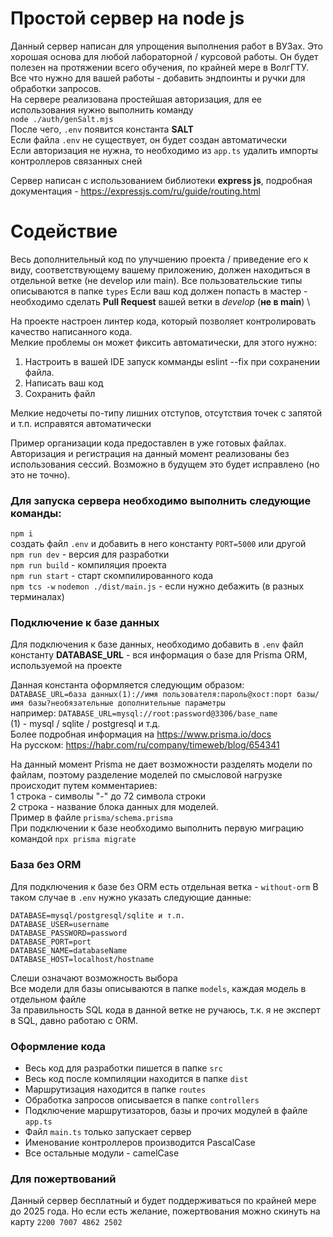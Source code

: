 # Простой сервер на node js

Данный сервер написан для упрощения выполнения работ в ВУЗах.
Это хорошая основа для любой лабораторной / курсовой работы.
Он будет полезен на протяжении всего обучения, по крайней мере в ВолгГТУ. \
Все что нужно для вашей работы - добавить эндпоинты и ручки для обработки запросов. \
На сервере реализована простейшая авторизация, для ее использования нужно выполнить команду \
```node ./auth/genSalt.mjs``` \
После чего, ```.env``` появится константа **SALT** \
Если файла ```.env``` не существует, он будет создан автоматически \
Если авторизация не нужна, то необходимо из ```app.ts``` удалить импорты контроллеров связанных сней

Сервер написан с использованием библиотеки **express js**, подробная документация - https://expressjs.com/ru/guide/routing.html


# Содействие
Весь дополнительный код по улучшению проекта / приведение его к виду, соответствующему вашему приложению,
должен находиться в отдельной ветке (не develop или main).
Все пользовательские типы описываются в папке ```types```
Если ваш код должен попасть в мастер - необходимо сделать **Pull Request** вашей ветки в *develop* (**не в main**) \

На проекте настроен линтер кода, который позволяет контролировать качество написанного кода. \
Мелкие проблемы он может фиксить автоматически, для этого нужно:
1. Настроить в вашей IDE запуск комманды eslint --fix при сохранении файла.
2. Написать ваш код
3. Сохранить файл

Мелкие недочеты по-типу лишних отступов, отсутствия точек с запятой и т.п. исправятся автоматически

Пример организации кода предоставлен в уже готовых файлах. \
Авторизация и регистрация на данный момент реализованы без использования сессий. Возможно в будущем это будет исправлено (но это не точно).

### Для запуска сервера необходимо выполнить следующие команды:
```npm i```\
создать файл ```.env``` и добавить в него константу ```PORT=5000``` или другой \
```npm run dev``` - версия для разработки \
```npm run build``` - компиляция проекта \
```npm run start``` - старт скомпилированного кода \
```npm tcs -w``` ```nodemon ./dist/main.js``` - если нужно дебажить (в разных терминалах)

### Подключение к базе данных
Для подключения к базе данных, необходимо добавить в ```.env``` файл константу
**DATABASE_URL** - вся информация о базе для Prisma ORM, используемой на проекте

Данная константа оформляется следующим образом: \
```DATABASE_URL=база данных(1)://имя пользователя:пароль@хост:порт базы/имя базы?необязательные дополнительные параметры```\
например: ```DATABASE_URL=mysql://root:password@3306/base_name``` \
(1) - mysql / sqlite / postgresql и т.д. \
Более подробная информация на https://www.prisma.io/docs \
На русском: https://habr.com/ru/company/timeweb/blog/654341

На данный момент Prisma не дает возможности разделять модели по файлам, поэтому разделение моделей по
смысловой нагрузке происходит путем комментариев: \
1 строка - символы "-" до 72 символа строки \
2 строка - название блока данных для моделей. \
Пример в файле ```prisma/schema.prisma``` \
При подключении к базе необходимо выполнить первую миграцию командой ```npx prisma migrate```

### База без ORM
Для подключения к базе без ORM есть отдельная ветка - ```without-orm```
В таком случае в ```.env``` нужно указать следующие данные:
```allykeynamelanguage
DATABASE=mysql/postgresql/sqlite и т.п.
DATABASE_USER=username
DATABASE_PASSWORD=password
DATABASE_PORT=port
DATABASE_NAME=databaseName
DATABASE_HOST=localhost/hostname
```
Слеши означают возможность выбора \
Все модели для базы описываются в папке ```models```, каждая модель в отдельном файле \
За правильность SQL кода в данной ветке не ручаюсь, т.к. я не эксперт в SQL, давно работаю с ORM.

### Оформление кода
* Весь код для разработки пишется в папке ```src```
* Весь код после компиляции находится в папке ```dist```
* Маршрутизация находится в папке ```routes```
* Обработка запросов описывается в папке ```controllers```
* Подключение маршрутизаторов, базы и прочих модулей в файле ```app.ts```
* Файл ```main.ts``` только запускает  сервер
* Именование контроллеров производится PascalCase
* Все остальные модули - camelCase

### Для пожертвований
Данный сервер бесплатный и будет поддерживаться по крайней мере до 2025 года.
Но если есть желание, пожертвования можно скинуть на карту ```2200 7007 4862 2502```
